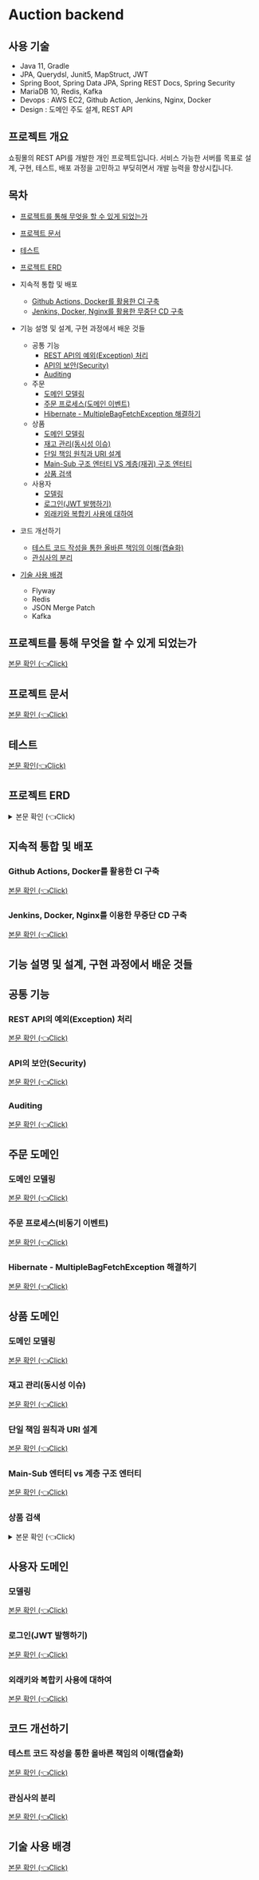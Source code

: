 # Auction backend

## 사용 기술

- Java 11, Gradle
- JPA, Querydsl, Junit5, MapStruct, JWT
- Spring Boot, Spring Data JPA, Spring REST Docs, Spring Security
- MariaDB 10, Redis, Kafka
- Devops : AWS EC2, Github Action, Jenkins, Nginx, Docker
- Design : 도메인 주도 설계, REST API

## 프로젝트 개요

쇼핑몰의 REST API를 개발한 개인 프로젝트입니다. 서비스 가능한 서버를 목표로 설계, 구현, 테스트, 배포 과정을 고민하고 부딪히면서 개발 능력을 향상시킵니다.

## 목차
- [프로젝트를 통해 무엇을 할 수 있게 되었는가](https://github.com/eastshine-high/auction-backend/blob/main/readme/i-am-able-to.md)
- [프로젝트 문서](https://github.com/eastshine-high/auction-backend/blob/main/readme/document.md)
- [테스트](https://github.com/eastshine-high/auction-backend/blob/main/readme/test.md)
- [프로젝트 ERD](#entity-relationship-diagram)
- 지속적 통합 및 배포
    - [Github Actions, Docker를 활용한 CI 구축](https://github.com/eastshine-high/auction-backend/blob/main/readme/ci.md)
    - [Jenkins, Docker, Nginx를 활용한 무중단 CD 구축](https://github.com/eastshine-high/auction-backend/blob/main/readme/cd.md)
- 기능 설명 및 설계, 구현 과정에서 배운 것들
    - 공통 기능
        - [REST API의 예외(Exception) 처리](https://github.com/eastshine-high/auction-backend/blob/main/readme/exception.md)
        - [API의 보안(Security)](https://github.com/eastshine-high/auction-backend/blob/main/readme/security.md)
        - [Auditing](https://github.com/eastshine-high/auction-backend/blob/main/readme/auditing.md)
    - 주문
        - [도메인 모델링](https://github.com/eastshine-high/auction-backend/blob/main/readme/order.md)
        - [주문 프로세스(도메인 이벤트)](https://github.com/eastshine-high/auction-backend/blob/main/readme/order-process.md)
        - [Hibernate - MultipleBagFetchException 해결하기](https://github.com/eastshine-high/auction-backend/blob/main/readme/multiple-bag-fetch-exception.md)
    - 상품
        - [도메인 모델링](https://github.com/eastshine-high/auction-backend/blob/main/readme/product.md)
        - [재고 관리(동시성 이슈)](https://github.com/eastshine-high/auction-backend/blob/main/readme/stock.md)
        - [단일 책임 원칙과 URI 설계](https://github.com/eastshine-high/auction-backend/blob/main/readme/single-responsibility.md)
        - [Main-Sub 구조 엔터티 VS 계층(재귀) 구조 엔터티](https://github.com/eastshine-high/auction-backend/blob/main/readme/entity-design.md)
        - [상품 검색](#searching-product)
    - 사용자
        - [모델링](https://github.com/eastshine-high/auction-backend/blob/main/readme/user.md)
        - [로그인(JWT 발행하기)](https://github.com/eastshine-high/auction-backend/blob/main/readme/jwt.md)
        - [외래키와 복합키 사용에 대하여](https://github.com/eastshine-high/auction-backend/blob/main/readme/constraints.md)

- 코드 개선하기
    - [테스트 코드 작성을 통한 올바른 책임의 이해(캡슐화)](https://github.com/eastshine-high/auction-backend/blob/main/readme/test-responsibility.md)
    - [관심사의 분리](https://github.com/eastshine-high/auction-backend/blob/main/readme/separation-of-concern.md)
- [기술 사용 배경](https://github.com/eastshine-high/auction-backend/blob/main/readme/why-use.md)
    - Flyway
    - Redis
    - JSON Merge Patch
    - Kafka

## 프로젝트를 통해 무엇을 할 수 있게 되었는가 <a name = "i-am-able-to"></a>

[본문 확인 (👈Click)](https://github.com/eastshine-high/auction-backend/blob/main/readme/i-am-able-to.md)

## 프로젝트 문서 <a name = "document"></a>

[본문 확인 (👈Click)](https://github.com/eastshine-high/auction-backend/blob/main/readme/document.md)

## 테스트 <a name = "test"></a>

[본문 확인(👈Click)](https://github.com/eastshine-high/auction-backend/blob/main/readme/test.md)

## 프로젝트 ERD <a name = "entity-relationship-diagram"></a>

<details>
   <summary> 본문 확인 (👈Click)</summary>
<br />

![](http://dl.dropbox.com/s/sglg7cini7s8g7s/auction-erd.png)

</details>

## 지속적 통합 및 배포

### Github Actions, Docker를 활용한 CI 구축

[본문 확인 (👈Click)](https://github.com/eastshine-high/auction-backend/blob/main/readme/ci.md)

### Jenkins, Docker, Nginx를 이용한 무중단 CD 구축

[본문 확인 (👈Click)](https://github.com/eastshine-high/auction-backend/blob/main/readme/cd.md)

## 기능 설명 및 설계, 구현 과정에서 배운 것들

## 공통 기능

### REST API의 예외(Exception) 처리 <a name = "exception"></a>

[본문 확인 (👈Click)](https://github.com/eastshine-high/auction-backend/blob/main/readme/exception.md)

### API의 보안(Security) <a name = "security"></a>

[본문 확인 (👈Click)](https://github.com/eastshine-high/auction-backend/blob/main/readme/security.md)

### Auditing <a name = "auditing"></a>

[본문 확인 (👈Click)](https://github.com/eastshine-high/auction-backend/blob/main/readme/auditing.md)

## 주문 도메인 <a name = "order"></a>

### 도메인 모델링

[본문 확인 (👈Click)](https://github.com/eastshine-high/auction-backend/blob/main/readme/)

### 주문 프로세스(비동기 이벤트)<a name = "order-process"></a>

[본문 확인 (👈Click)](https://github.com/eastshine-high/auction-backend/blob/main/readme/order-process.md)

### Hibernate - MultipleBagFetchException 해결하기 <a name = "multiple-bag-fetch-exception"></a>

[본문 확인 (👈Click)](https://github.com/eastshine-high/auction-backend/blob/main/readme/multiple-bag-fetch-exception.md)

## 상품 도메인 <a name = "product"></a>

### 도메인 모델링

[본문 확인 (👈Click)](https://github.com/eastshine-high/auction-backend/blob/main/readme/product.md)

### 재고 관리(동시성 이슈) <a name = "stock"></a>

[본문 확인 (👈Click)](https://github.com/eastshine-high/auction-backend/blob/main/readme/stock.md)

### 단일 책임 원칙과 URI 설계  <a name = "single-responsibility"></a>

[본문 확인 (👈Click)](https://github.com/eastshine-high/auction-backend/blob/main/readme/single-responsibility.md)

### Main-Sub 엔터티 vs 계층 구조 엔터티 <a name = "entity-design"></a>

[본문 확인 (👈Click)](https://github.com/eastshine-high/auction-backend/blob/main/readme/entity-design.md)

### 상품 검색 <a name = "searching-product"></a>

<details>
   <summary> 본문 확인 (👈Click)</summary>
<br />

**상품 검색 API의 문제점**

상품 검색은 RDB의 SQL문 `LIKE '%Keyword%'` 을 사용하여 검색합니다. 
이 SQL 문은 Index Range Scan이 아닌, **Index Full Scan을 수행하기 때문에 조회 성능이 좋지 못합니다**. 
만약 상품 검색 요청이 자주 들어온다면, 서비스 성능이 저하될 수 있습니다.

**개선 방안**

이러한 문제를 개선하기 위한 방법으로 Elasticsearch를 검색 엔진으로 활용해보는 것을 검토해 볼 수 있습니다. 
Elasticsearch는 특정 문장을 입력받으면, 파싱을 통해 문장을 단어 단위로 분리하여 저장합니다. 
검색을 할 때는 분리된 단어를 기반으로 역으로 인덱스(Reverted Index)를 찾아가는 방식으로 검색을 수행합니다. 
따라서 RDB의 Keyword 검색을 할 때 수행하는 Index Full Scan 만큼의 시간을 아낄 수 있습니다.

또한 간단한 방법으로 MySQL의 경우, 전문 검색 Index를 사용할 수 있습니다. 
전문 검색 Index 또한 Elasticsearch처럼 분리된 단어를 기반으로 인덱스를 찾아갑니다. 
이 방법을 통한 서비스 사례는 찾아볼 수 없었습니다.

</details>


## 사용자 도메인 <a name = "user"></a>

### 모델링

[본문 확인 (👈Click)](https://github.com/eastshine-high/auction-backend/blob/main/readme/user.md)

### 로그인(JWT 발행하기) <a name = "jwt"></a>

[본문 확인 (👈Click)](https://github.com/eastshine-high/auction-backend/blob/main/readme/jwt.md)

### 외래키와 복합키 사용에 대하여 <a name = "constraints"></a>

[본문 확인 (👈Click)](https://github.com/eastshine-high/auction-backend/blob/main/readme/constraints.md)

## 코드 개선하기

### 테스트 코드 작성을 통한 올바른 책임의 이해(캡슐화) <a name = "test-responsibility"></a>

[본문 확인 (👈Click)](https://github.com/eastshine-high/auction-backend/blob/main/readme/test-responsibility.md)

### 관심사의 분리 <a name = "separation-of-concern"></a>

[본문 확인 (👈Click)](https://github.com/eastshine-high/auction-backend/blob/main/readme/separation-of-concern.md)

## 기술 사용 배경 <a name = "why-use"></a>

[본문 확인 (👈Click)](https://github.com/eastshine-high/auction-backend/blob/main/readme/why-use.md)
